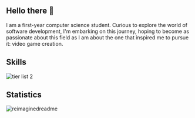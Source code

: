 ## Hello there 👋
I am a first-year computer science student.
Curious to explore the world of software development, I'm embarking on this journey, hoping to become as passionate about this field as I am about the one that inspired me to pursue it: video game creation.

## Skills
![tier list 2](https://github.com/user-attachments/assets/a23665e1-d165-4ec7-ace8-bc9045095ca1)

## Statistics 
<img src="https://myreadme.vercel.app/api/embed/Squid-Nayth?panels=userstatistics,toplanguages,commitgraph,toprepositories" alt="reimaginedreadme" />
